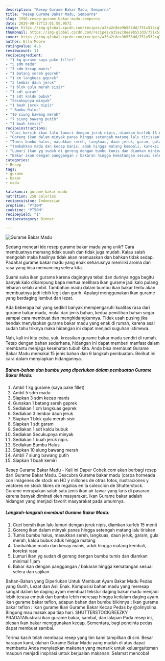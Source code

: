 ```yaml
---
description: "Resep Gurame Bakar Madu, Sempurna"
title: "Resep Gurame Bakar Madu, Sempurna"
slug: 1998-resep-gurame-bakar-madu-sempurna
date: 2020-08-17T13:01:59.957Z
image: https://img-global.cpcdn.com/recipes/a35a2c8ee9b553dd/751x532cq70/gurame-bakar-madu-foto-resep-utama.jpg
thumbnail: https://img-global.cpcdn.com/recipes/a35a2c8ee9b553dd/751x532cq70/gurame-bakar-madu-foto-resep-utama.jpg
cover: https://img-global.cpcdn.com/recipes/a35a2c8ee9b553dd/751x532cq70/gurame-bakar-madu-foto-resep-utama.jpg
author: Ella Moore
ratingvalue: 4.6
reviewcount: 11
recipeingredient:
- "1 kg gurame saya pake fillet"
- "5 sdm madu"
- "3 sdm kecap manis"
- "1 batang sereh geprek"
- "1 cm langkuas geprek"
- "3 lembar daun jeruk"
- "1 blok gula merah sisir"
- "1 sdt garam"
- "1 sdt kaldu bubuk"
- "Secukupnya minyak"
- "1 buah jeruk nipis"
- " Bumbu Halus"
- "10 siung bawang merah"
- "7 siung bawang putih"
- "1 buah kemiri"
recipeinstructions:
- "Cuci bersih ikan lalu lumuri dengan jeruk nipis, diamkan kurleb 15 menit"
- "Goreng ikan dalam minyak panas hingga setengah matang lalu tiriskan"
- "Tumis bumbu halus, masukkan sereh, langkuas, daun jeruk, garam, gula merah, kaldu bubuk aduk hingga matang"
- "Tambahkan madu dan kecap manis, aduk hingga matang kembali, koreksi rasa"
- "Lumuri ikan yg sudah di goreng dengan bumbu tumis dan diamkan minimal 1 jam"
- "Bakar ikan dengan panggangan / bakaran hingga kematangan sesuai selera dan sajikan"
categories:
- Resep
tags:
- gurame
- bakar
- madu

katakunci: gurame bakar madu 
nutrition: 258 calories
recipecuisine: Indonesian
preptime: "PT30M"
cooktime: "PT58M"
recipeyield: "1"
recipecategory: Dinner

---
```



![Gurame Bakar Madu](https://img-global.cpcdn.com/recipes/a35a2c8ee9b553dd/751x532cq70/gurame-bakar-madu-foto-resep-utama.jpg)

Sedang mencari ide resep gurame bakar madu yang unik? Cara membuatnya memang tidak susah dan tidak juga mudah. Kalau salah mengolah maka hasilnya tidak akan memuaskan dan bahkan tidak sedap. Padahal gurame bakar madu yang enak seharusnya memiliki aroma dan rasa yang bisa memancing selera kita.

Suami suka ikan gurame karena dagingnya tebal dan durinya ngga begitu banyak.kalo dikampung bapa mertua melihara ikan gurame jadi kalo pulang lebaran selalu ambil. Tambahan madu dalam bumbu ikan bakar tentu akan membuatnya jadi lebih legit dan gurih. Apalagi menggunakan ikan gurame yang berdaging lembut dan lezat.

Ada beberapa hal yang sedikit banyak mempengaruhi kualitas rasa dari gurame bakar madu, mulai dari jenis bahan, kedua pemilihan bahan segar sampai cara membuat dan menghidangkannya. Tidak usah pusing jika hendak menyiapkan gurame bakar madu yang enak di rumah, karena asal sudah tahu triknya maka hidangan ini dapat menjadi suguhan istimewa.


Nah, kali ini kita coba, yuk, kreasikan gurame bakar madu sendiri di rumah. Tetap dengan bahan sederhana, hidangan ini dapat memberi manfaat dalam membantu menjaga kesehatan tubuh kita. Anda bisa membuat Gurame Bakar Madu memakai 15 jenis bahan dan 6 langkah pembuatan. Berikut ini cara dalam menyiapkan hidangannya.

<!--inarticleads1-->

##### Bahan-bahan dan bumbu yang diperlukan dalam pembuatan Gurame Bakar Madu:

1. Ambil 1 kg gurame (saya pake fillet)
1. Ambil 5 sdm madu
1. Siapkan 3 sdm kecap manis
1. Gunakan 1 batang sereh geprek
1. Sediakan 1 cm langkuas geprek
1. Sediakan 3 lembar daun jeruk
1. Siapkan 1 blok gula merah sisir
1. Siapkan 1 sdt garam
1. Sediakan 1 sdt kaldu bubuk
1. Sediakan Secukupnya minyak
1. Sediakan 1 buah jeruk nipis
1. Sediakan  Bumbu Halus
1. Siapkan 10 siung bawang merah
1. Ambil 7 siung bawang putih
1. Siapkan 1 buah kemiri


Resep Gurame Bakar Madu - Kali ini Dapur Cobek.com akan berbagi resep dari Gurame Bakar Madu. Descubra Gurame bakar madu (carpa horneada con imágenes de stock en HD y millones de otras fotos, ilustraciones y vectores en stock libres de regalías en la colección de Shutterstock. Gurame merupakan salah satu jenis ikan air tawar yang laris di pasaran karena banyak diminati oleh masyarakat. Ikan Gurame bakar adalah hidangan yang menjadi favorit masyarakat pada umumnya. 

<!--inarticleads2-->

##### Langkah-langkah membuat Gurame Bakar Madu:

1. Cuci bersih ikan lalu lumuri dengan jeruk nipis, diamkan kurleb 15 menit
1. Goreng ikan dalam minyak panas hingga setengah matang lalu tiriskan
1. Tumis bumbu halus, masukkan sereh, langkuas, daun jeruk, garam, gula merah, kaldu bubuk aduk hingga matang
1. Tambahkan madu dan kecap manis, aduk hingga matang kembali, koreksi rasa
1. Lumuri ikan yg sudah di goreng dengan bumbu tumis dan diamkan minimal 1 jam
1. Bakar ikan dengan panggangan / bakaran hingga kematangan sesuai selera dan sajikan


Bahan-Bahan yang Diperlukan Untuk Membuat Ayam Bakar Madu Pedas yang Gurih, Lezat dan Asli Enak. Komposisi bahan madu yang meresap sangat dalam ke daging ayam membuat tekstur daging bakar madu menjadi lebih terasa empuk dan bumbu lebih meresap hingga kedalam daging ayam. ikan gurame bakar teflon, adapun bahan dan bumbu bikinnya : Ikan gurame bakar teflon : Ikan gurame Ikan Gurame Bakar Kecap Pedas by @olinyolina. Bingung mau masak apa tiap hari. SHUTTERSTOCK/REEZKY PRADATAIlustrasi ikan gurame bakar, sambal, dan lalapan Pada resep ini, olesan ikan bakar menggunakan kecap. Sementara, bagi pencinta pedas dapat membuat sambal. 

Terima kasih telah membaca resep yang tim kami tampilkan di sini. Besar harapan kami, olahan Gurame Bakar Madu yang mudah di atas dapat membantu Anda menyiapkan makanan yang menarik untuk keluarga/teman maupun menjadi inspirasi untuk berjualan makanan. Selamat mencoba!

